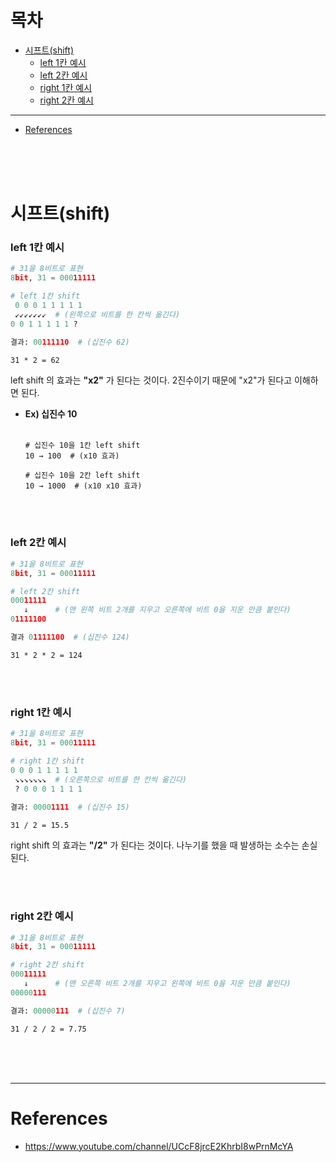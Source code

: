 # 목차
* [시프트(shift)](#시프트shift)
  + [left 1칸 예시](#left-1칸-예시)
  + [left 2칸 예시](#left-2칸-예시)
  + [right 1칸 예시](#right-1칸-예시)
  + [right 2칸 예시](#right-2칸-예시)
---
* [References](#references)

<br><br><br>

# 시프트(shift)

### left 1칸 예시
```python
# 31을 8비트로 표현
8bit, 31 = 00011111

# left 1칸 shift
 0 0 0 1 1 1 1 1
 ↙↙↙↙↙↙↙  # (왼쪽으로 비트를 한 칸씩 옮긴다)
0 0 1 1 1 1 1 ?

결과: 00111110  # (십진수 62)
```
```
31 * 2 = 62
```
left shift 의 효과는 **"x2"** 가 된다는 것이다. 2진수이기 때문에 "x2"가 된다고 이해하면 된다.

* **Ex) 십진수 10**<br><br>
  ```
  # 십진수 10을 1칸 left shift
  10 → 100  # (x10 효과)
  
  # 십진수 10을 2칸 left shift
  10 → 1000  # (x10 x10 효과)
  ```
  
<br><br>

### left 2칸 예시
```python
# 31을 8비트로 표현
8bit, 31 = 00011111

# left 2칸 shift
00011111
   ↓      # (맨 왼쪽 비트 2개를 지우고 오른쪽에 비트 0을 지운 만큼 붙인다)
01111100

결과 01111100  # (십진수 124)
```
```
31 * 2 * 2 = 124
```

<br><br>

### right 1칸 예시
```python
# 31을 8비트로 표현
8bit, 31 = 00011111

# right 1칸 shift
0 0 0 1 1 1 1 1
 ↘↘↘↘↘↘↘  # (오른쪽으로 비트를 한 칸씩 옮긴다)
 ? 0 0 0 1 1 1 1
 
결과: 00001111  # (십진수 15)
```
```
31 / 2 = 15.5
```
right shift 의 효과는 **"/2"** 가 된다는 것이다. 나누기를 했을 때 발생하는 소수는 손실된다.

<br><br>

### right 2칸 예시
```python
# 31을 8비트로 표현
8bit, 31 = 00011111

# right 2칸 shift
00011111
   ↓      # (맨 오른쪽 비트 2개를 지우고 왼쪽에 비트 0을 지운 만큼 붙인다)
00000111

결과: 00000111  # (십진수 7)
```
```
31 / 2 / 2 = 7.75
```

<br><br><br>

---
# References
* https://www.youtube.com/channel/UCcF8jrcE2KhrbI8wPrnMcYA

<br><br><br>

























